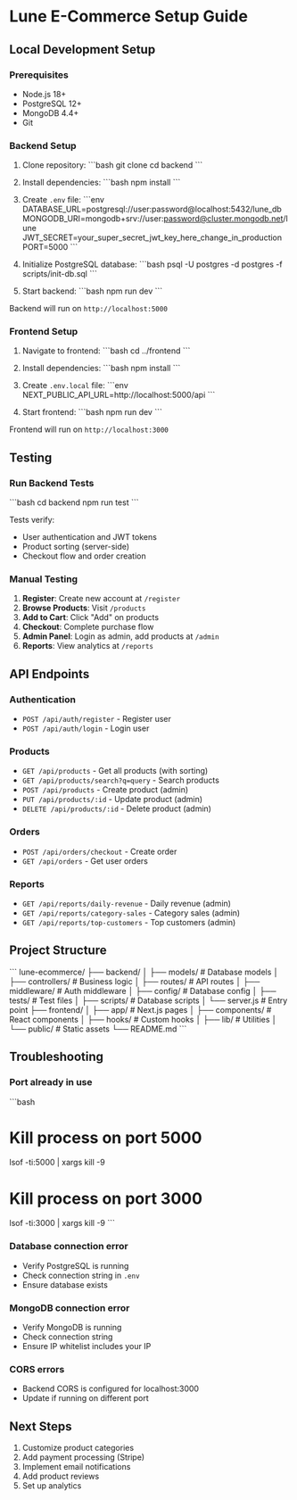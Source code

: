 # Lune E-Commerce Setup Guide

## Local Development Setup

### Prerequisites

- Node.js 18+
- PostgreSQL 12+
- MongoDB 4.4+
- Git

### Backend Setup

1. Clone repository:
\`\`\`bash
git clone <your-repo-url>
cd backend
\`\`\`

2. Install dependencies:
\`\`\`bash
npm install
\`\`\`

3. Create `.env` file:
\`\`\`env
DATABASE_URL=postgresql://user:password@localhost:5432/lune_db
MONGODB_URI=mongodb+srv://user:password@cluster.mongodb.net/lune
JWT_SECRET=your_super_secret_jwt_key_here_change_in_production
PORT=5000
\`\`\`

4. Initialize PostgreSQL database:
\`\`\`bash
psql -U postgres -d postgres -f scripts/init-db.sql
\`\`\`

5. Start backend:
\`\`\`bash
npm run dev
\`\`\`

Backend will run on `http://localhost:5000`

### Frontend Setup

1. Navigate to frontend:
\`\`\`bash
cd ../frontend
\`\`\`

2. Install dependencies:
\`\`\`bash
npm install
\`\`\`

3. Create `.env.local` file:
\`\`\`env
NEXT_PUBLIC_API_URL=http://localhost:5000/api
\`\`\`

4. Start frontend:
\`\`\`bash
npm run dev
\`\`\`

Frontend will run on `http://localhost:3000`

## Testing

### Run Backend Tests

\`\`\`bash
cd backend
npm run test
\`\`\`

Tests verify:
- User authentication and JWT tokens
- Product sorting (server-side)
- Checkout flow and order creation

### Manual Testing

1. **Register**: Create new account at `/register`
2. **Browse Products**: Visit `/products`
3. **Add to Cart**: Click "Add" on products
4. **Checkout**: Complete purchase flow
5. **Admin Panel**: Login as admin, add products at `/admin`
6. **Reports**: View analytics at `/reports`

## API Endpoints

### Authentication
- `POST /api/auth/register` - Register user
- `POST /api/auth/login` - Login user

### Products
- `GET /api/products` - Get all products (with sorting)
- `GET /api/products/search?q=query` - Search products
- `POST /api/products` - Create product (admin)
- `PUT /api/products/:id` - Update product (admin)
- `DELETE /api/products/:id` - Delete product (admin)

### Orders
- `POST /api/orders/checkout` - Create order
- `GET /api/orders` - Get user orders

### Reports
- `GET /api/reports/daily-revenue` - Daily revenue (admin)
- `GET /api/reports/category-sales` - Category sales (admin)
- `GET /api/reports/top-customers` - Top customers (admin)

## Project Structure

\`\`\`
lune-ecommerce/
├── backend/
│   ├── models/          # Database models
│   ├── controllers/     # Business logic
│   ├── routes/          # API routes
│   ├── middleware/      # Auth middleware
│   ├── config/          # Database config
│   ├── tests/           # Test files
│   ├── scripts/         # Database scripts
│   └── server.js        # Entry point
├── frontend/
│   ├── app/             # Next.js pages
│   ├── components/      # React components
│   ├── hooks/           # Custom hooks
│   ├── lib/             # Utilities
│   └── public/          # Static assets
└── README.md
\`\`\`

## Troubleshooting

### Port already in use
\`\`\`bash
# Kill process on port 5000
lsof -ti:5000 | xargs kill -9

# Kill process on port 3000
lsof -ti:3000 | xargs kill -9
\`\`\`

### Database connection error
- Verify PostgreSQL is running
- Check connection string in `.env`
- Ensure database exists

### MongoDB connection error
- Verify MongoDB is running
- Check connection string
- Ensure IP whitelist includes your IP

### CORS errors
- Backend CORS is configured for localhost:3000
- Update if running on different port

## Next Steps

1. Customize product categories
2. Add payment processing (Stripe)
3. Implement email notifications
4. Add product reviews
5. Set up analytics
